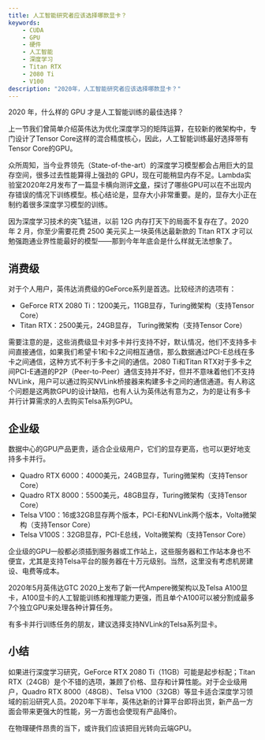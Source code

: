 ```yaml
---
title: 人工智能研究者应该选择哪款显卡？
keywords: 
    - CUDA
    - GPU
    - 硬件
    - 人工智能
    - 深度学习
    - Titan RTX
    - 2080 Ti
    - V100
description: "2020年，人工智能研究者应该选择哪款显卡？"
---
```


2020 年，什么样的 GPU 才是人工智能训练的最佳选择？

上一节我们曾简单介绍英伟达为优化深度学习的矩阵运算，在较新的微架构中，专门设计了Tensor Core这样的混合精度核心，因此，人工智能训练最好选择带有Tensor Core的GPU。

众所周知，当今业界领先（State-of-the-art）的深度学习模型都会占用巨大的显存空间，很多过去性能算得上强劲的 GPU，现在可能稍显内存不足。Lambda实验室2020年2月发布了一篇显卡横向测评[文章](https://lambdalabs.com/blog/choosing-a-gpu-for-deep-learning/)，探讨了哪些GPU可以在不出现内存错误的情况下训练模型。核心结论是，显存大小非常重要。是的，显存大小正在制约着很多深度学习模型的训练。

因为深度学习技术的突飞猛进，以前 12G 内存打天下的局面不复存在了。2020 年 2 月，你至少需要花费 2500 美元买上一块英伟达最新款的 Titan RTX 才可以勉强跑通业界性能最好的模型——那到今年年底会是什么样就无法想象了。

## 消费级

对于个人用户，英伟达消费级的GeForce系列是首选。比较经济的选项有：

* GeForce RTX 2080 Ti：1200美元，11GB显存，Turing微架构（支持Tensor Core）
* Titan RTX：2500美元，24GB显存， Turing微架构（支持Tensor Core）

需要注意的是，这些消费级显卡对多卡并行支持不好，默认情况，他们不支持多卡间直接通信，如果我们希望卡1和卡2之间相互通信，那么数据通过PCI-E总线在多卡之间通信，这种方式不利于多卡之间的通信。2080 Ti和Titan RTX对于多卡之间PCI-E通道的P2P（Peer-to-Peer）通信支持并不好，但并不意味着他们不支持NVLink，用户可以通过购买NVLink桥接器来构建多卡之间的通信通道。有人称这个问题是这两款GPU的设计缺陷，也有人认为英伟达有意为之，为的是让有多卡并行计算需求的人去购买Telsa系列GPU。

## 企业级

数据中心的GPU产品更贵，适合企业级用户，它们的显存更高，也可以更好地支持多卡并行。

* Quadro RTX 6000：4000美元，24GB显存，Turing微架构（支持Tensor Core）
* Quadro RTX 8000：5500美元，48GB显存，Turing微架构（支持Tensor Core）
* Telsa V100：16或32GB显存两个版本，PCI-E和NVLink两个版本，Volta微架构（支持Tensor Core）
* Telsa V100S：32GB显存，PCI-E总线，Volta微架构（支持Tensor Core）

企业级的GPU一般都必须插到服务器或工作站上，这些服务器和工作站本身也不便宜，尤其是支持Telsa平台的服务器在十万元级别。当然，这里没有考虑机房建设、电费等成本。

2020年5月英伟达GTC 2020上发布了新一代Ampere微架构以及Telsa A100显卡，A100显卡的人工智能训练和推理能力更强，而且单个A100可以被分割成最多7个独立GPU来处理各种计算任务。

有多卡并行训练任务的朋友，建议选择支持NVLink的Telsa系列显卡。

## 小结

如果进行深度学习研究，GeForce RTX 2080 Ti（11GB）可能是起步标配；Titan RTX（24GB）是个不错的选项，兼顾了价格、显存和计算性能。对于企业级用户，Quadro RTX 8000（48GB）、Telsa V100（32GB）等显卡适合深度学习领域的前沿研究人员。2020年下半年，英伟达新的计算平台即将出货，新产品一方面会带来更强大的性能，另一方面也会使现有产品降价。

在物理硬件昂贵的当下，或许我们应该把目光转向云端GPU。
